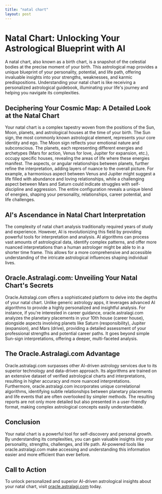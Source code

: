 ```yaml
---
title: "natal chart"
layout: post
---
```


# Natal Chart: Unlocking Your Astrological Blueprint with AI

A natal chart, also known as a birth chart, is a snapshot of the celestial bodies at the precise moment of your birth. This astrological map provides a unique blueprint of your personality, potential, and life path, offering invaluable insights into your strengths, weaknesses, and karmic predispositions. Understanding your natal chart is like receiving a personalized astrological guidebook, illuminating your life's journey and helping you navigate its complexities.

## Deciphering Your Cosmic Map: A Detailed Look at the Natal Chart

Your natal chart is a complex tapestry woven from the positions of the Sun, Moon, planets, and astrological houses at the time of your birth.  The Sun sign, the most commonly known astrological element, represents your core identity and ego. The Moon sign reflects your emotional nature and subconscious.  The planets, each representing different energies and archetypes (Mars for action, Venus for love, Jupiter for expansion, etc.), occupy specific houses, revealing the areas of life where these energies manifest.  The aspects, or angular relationships between planets, further refine the interpretation, adding layers of nuance to the overall picture.  For example, a harmonious aspect between Venus and Jupiter might suggest a life filled with abundance and loving relationships, while a challenging aspect between Mars and Saturn could indicate struggles with self-discipline and aggression.  The entire configuration reveals a unique blend of energies, shaping your personality, relationships, career potential, and life challenges.

## AI's Ascendance in Natal Chart Interpretation

The complexity of natal chart analysis traditionally required years of study and experience.  However, AI is revolutionizing this field by providing powerful tools for interpretation and analysis.  AI algorithms can process vast amounts of astrological data, identify complex patterns, and offer more nuanced interpretations than a human astrologer might be able to in a shorter time frame. This allows for a more comprehensive and accessible understanding of the intricate astrological influences shaping individual lives.

## Oracle.Astralagi.com: Unveiling Your Natal Chart's Secrets

Oracle.Astralagi.com offers a sophisticated platform to delve into the depths of your natal chart.  Unlike generic astrology apps, it leverages advanced AI algorithms to provide a highly personalized and insightful analysis.  For instance, if you're interested in career guidance, oracle.astralagi.com analyzes the planetary placements in your 10th house (career house), alongside aspects involving planets like Saturn (responsibility), Jupiter (expansion), and Mars (drive), providing a detailed assessment of your professional strengths and potential career paths.  It goes beyond simple Sun-sign interpretations, offering a deeper, multi-faceted analysis.

## The Oracle.Astralagi.com Advantage

Oracle.astralagi.com surpasses other AI-driven astrology services due to its superior technology and data-driven approach.  Its algorithms are trained on an extensive dataset of verified astrological charts and interpretations, resulting in higher accuracy and more nuanced interpretations.  Furthermore, oracle.astralagi.com incorporates unique correlational algorithms, identifying subtle relationships between planetary placements and life events that are often overlooked by simpler methods.  The resulting reports are not only more detailed but also presented in a user-friendly format, making complex astrological concepts easily understandable.


## Conclusion

Your natal chart is a powerful tool for self-discovery and personal growth.  By understanding its complexities, you can gain valuable insights into your personality, strengths, challenges, and life path. AI-powered tools like oracle.astralagi.com make accessing and understanding this information easier and more efficient than ever before.

## Call to Action

To unlock personalized and superior AI-driven astrological insights about your natal chart, visit [oracle.astralagi.com](https://oracle.astralagi.com) today.